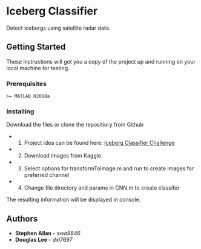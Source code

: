 # Iceberg Classifier

Detect icebergs using satellite radar data.

## Getting Started

These instructions will get you a copy of the project up and running on your local machine for testing.

### Prerequisites

```
>= MATLAB R2018a
```

### Installing

Download the files or clone the repositiory from Github

* 1. Project idea can be found here: [Iceberg Classifier Challenge](https://www.kaggle.com/c/statoil-iceberg-classifier-challenge)
* 2. Download images from Kaggle.
* 3. Select options for transformToImage.m and run to create images for preferred channel
* 4. Change file directory and params in CNN.m to create classifer

The resulting information will be displayed in console.

## Authors

* **Stephen Allan** - *swa9846* 
* **Douglas Lee** - *dxl7697* 
